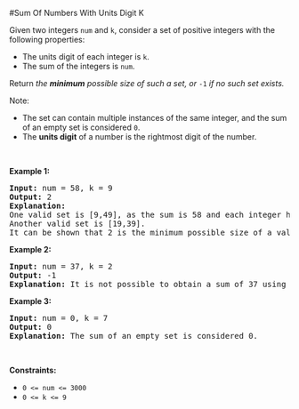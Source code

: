 #Sum Of Numbers With Units Digit K
<p>Given two integers <code>num</code> and <code>k</code>, consider a set of positive integers with the following properties:</p>
<ul>
<li>The units digit of each integer is <code>k</code>.</li>
<li>The sum of the integers is <code>num</code>.</li>
</ul>
<p>Return <em>the <strong>minimum</strong> possible size of such a set, or </em><code>-1</code><em> if no such set exists.</em></p>
<p>Note:</p>
<ul>
<li>The set can contain multiple instances of the same integer, and the sum of an empty set is considered <code>0</code>.</li>
<li>The <strong>units digit</strong> of a number is the rightmost digit of the number.</li>
</ul>
<p> </p>
<p><strong class="example">Example 1:</strong></p>
<pre><strong>Input:</strong> num = 58, k = 9
<strong>Output:</strong> 2
<strong>Explanation:</strong>
One valid set is [9,49], as the sum is 58 and each integer has a units digit of 9.
Another valid set is [19,39].
It can be shown that 2 is the minimum possible size of a valid set.
</pre>
<p><strong class="example">Example 2:</strong></p>
<pre><strong>Input:</strong> num = 37, k = 2
<strong>Output:</strong> -1
<strong>Explanation:</strong> It is not possible to obtain a sum of 37 using only integers that have a units digit of 2.
</pre>
<p><strong class="example">Example 3:</strong></p>
<pre><strong>Input:</strong> num = 0, k = 7
<strong>Output:</strong> 0
<strong>Explanation:</strong> The sum of an empty set is considered 0.
</pre>
<p> </p>
<p><strong>Constraints:</strong></p>
<ul>
<li><code>0 &lt;= num &lt;= 3000</code></li>
<li><code>0 &lt;= k &lt;= 9</code></li>
</ul>
